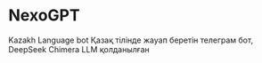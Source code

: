 # NexoGPT
Kazakh Language bot
Қазақ тілінде жауап беретін телеграм бот, DeepSeek Chimera LLM қолданылған 
